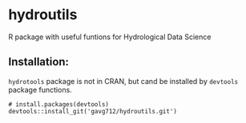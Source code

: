 # hydroutils

R package with useful funtions for Hydrological Data Science

## Installation:

`hydrotools` package is not in CRAN, but cand be installed by `devtools` package
functions.

```
# install.packages(devtools)
devtools::install_git('gavg712/hydroutils.git')
```
